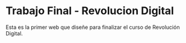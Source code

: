 # Trabajo Final - Revolucion Digital
 Esta es la primer web que diseñe para finalizar el curso de Revolución Digital.
